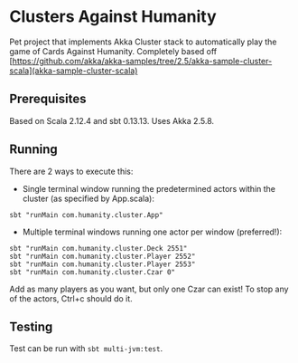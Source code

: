# Clusters Against Humanity

Pet project that implements Akka Cluster stack to automatically play the game of Cards Against Humanity.
Completely based off [https://github.com/akka/akka-samples/tree/2.5/akka-sample-cluster-scala](akka-sample-cluster-scala)

## Prerequisites

Based on Scala 2.12.4 and sbt 0.13.13. Uses Akka 2.5.8.

## Running

There are 2 ways to execute this:

* Single terminal window running the predetermined actors within the cluster (as specified by App.scala):
```
sbt "runMain com.humanity.cluster.App"
```

* Multiple terminal windows running one actor per window (preferred!):

```
sbt "runMain com.humanity.cluster.Deck 2551"
sbt "runMain com.humanity.cluster.Player 2552"
sbt "runMain com.humanity.cluster.Player 2553"
sbt "runMain com.humanity.cluster.Czar 0"
```

Add as many players as you want, but only one Czar can exist!
To stop any of the actors, Ctrl+c should do it.

## Testing

Test can be run with `sbt multi-jvm:test`.
